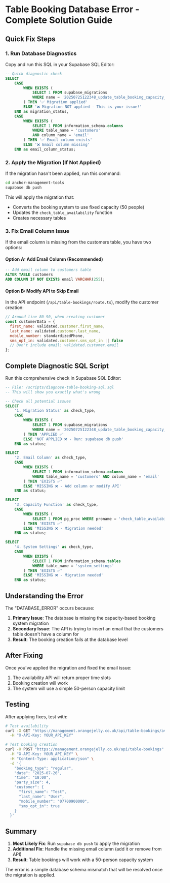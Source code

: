 # Table Booking Database Error - Complete Solution Guide

## Quick Fix Steps

### 1. Run Database Diagnostics

Copy and run this SQL in your Supabase SQL Editor:

```sql
-- Quick diagnostic check
SELECT 
    CASE 
        WHEN EXISTS (
            SELECT 1 FROM supabase_migrations 
            WHERE name = '20250725122348_update_table_booking_capacity_system'
        ) THEN '✅ Migration applied'
        ELSE '❌ Migration NOT applied - This is your issue!'
    END as migration_status,
    CASE 
        WHEN EXISTS (
            SELECT 1 FROM information_schema.columns 
            WHERE table_name = 'customers' 
            AND column_name = 'email'
        ) THEN '✅ Email column exists'
        ELSE '❌ Email column missing'
    END as email_column_status;
```

### 2. Apply the Migration (If Not Applied)

If the migration hasn't been applied, run this command:

```bash
cd anchor-management-tools
supabase db push
```

This will apply the migration that:
- Converts the booking system to use fixed capacity (50 people)
- Updates the `check_table_availability` function
- Creates necessary tables

### 3. Fix Email Column Issue

If the email column is missing from the customers table, you have two options:

#### Option A: Add Email Column (Recommended)
```sql
-- Add email column to customers table
ALTER TABLE customers 
ADD COLUMN IF NOT EXISTS email VARCHAR(255);
```

#### Option B: Modify API to Skip Email
In the API endpoint (`/api/table-bookings/route.ts`), modify the customer creation:

```javascript
// Around line 80-90, when creating customer
const customerData = {
  first_name: validated.customer.first_name,
  last_name: validated.customer.last_name,
  mobile_number: standardizedPhone,
  sms_opt_in: validated.customer.sms_opt_in || false
  // Don't include email: validated.customer.email
};
```

## Complete Diagnostic SQL Script

Run this comprehensive check in Supabase SQL Editor:

```sql
-- File: /scripts/diagnose-table-booking-sql.sql
-- This will show you exactly what's wrong

-- Check all potential issues
SELECT 
    '1. Migration Status' as check_type,
    CASE 
        WHEN EXISTS (
            SELECT 1 FROM supabase_migrations 
            WHERE name = '20250725122348_update_table_booking_capacity_system'
        ) THEN 'APPLIED ✅'
        ELSE 'NOT APPLIED ❌ - Run: supabase db push'
    END as status;

SELECT 
    '2. Email Column' as check_type,
    CASE 
        WHEN EXISTS (
            SELECT 1 FROM information_schema.columns 
            WHERE table_name = 'customers' AND column_name = 'email'
        ) THEN 'EXISTS ✅'
        ELSE 'MISSING ❌ - Add column or modify API'
    END as status;

SELECT 
    '3. Capacity Function' as check_type,
    CASE 
        WHEN EXISTS (
            SELECT 1 FROM pg_proc WHERE proname = 'check_table_availability'
        ) THEN 'EXISTS ✅'
        ELSE 'MISSING ❌ - Migration needed'
    END as status;

SELECT 
    '4. System Settings' as check_type,
    CASE 
        WHEN EXISTS (
            SELECT 1 FROM information_schema.tables 
            WHERE table_name = 'system_settings'
        ) THEN 'EXISTS ✅'
        ELSE 'MISSING ❌ - Migration needed'
    END as status;
```

## Understanding the Error

The "DATABASE_ERROR" occurs because:

1. **Primary Issue**: The database is missing the capacity-based booking system migration
2. **Secondary Issue**: The API is trying to insert an email that the customers table doesn't have a column for
3. **Result**: The booking creation fails at the database level

## After Fixing

Once you've applied the migration and fixed the email issue:

1. The availability API will return proper time slots
2. Booking creation will work
3. The system will use a simple 50-person capacity limit

## Testing

After applying fixes, test with:

```bash
# Test availability
curl -X GET "https://management.orangejelly.co.uk/api/table-bookings/availability?date=2025-07-26&party_size=4" \
  -H "X-API-Key: YOUR_API_KEY"

# Test booking creation
curl -X POST "https://management.orangejelly.co.uk/api/table-bookings" \
  -H "X-API-Key: YOUR_API_KEY" \
  -H "Content-Type: application/json" \
  -d '{
    "booking_type": "regular",
    "date": "2025-07-26",
    "time": "18:00",
    "party_size": 4,
    "customer": {
      "first_name": "Test",
      "last_name": "User",
      "mobile_number": "07700900000",
      "sms_opt_in": true
    }
  }'
```

## Summary

1. **Most Likely Fix**: Run `supabase db push` to apply the migration
2. **Additional Fix**: Handle the missing email column (add it or remove from API)
3. **Result**: Table bookings will work with a 50-person capacity system

The error is a simple database schema mismatch that will be resolved once the migration is applied.